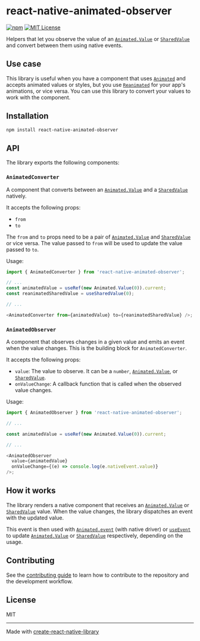 # react-native-animated-observer

[![npm][version-badge]][version]
[![MIT License][license-badge]][license]

Helpers that let you observe the value of an [`Animated.Value`][animated.value] or [`SharedValue`][reanimated.sharedvalue] and convert between them using native events.

## Use case

This library is useful when you have a component that uses [`Animated`](https://reactnative.dev/docs/animated) and accepts animated values or styles, but you use [`Reanimated`](https://docs.swmansion.com/react-native-reanimated/docs/) for your app's animations, or vice versa. You can use this library to convert your values to work with the component.

## Installation

```sh
npm install react-native-animated-observer
```

## API

The library exports the following components:

### `AnimatedConverter`

A component that converts between an [`Animated.Value`][animated.value] and a [`SharedValue`][reanimated.sharedvalue] natively.

It accepts the following props:

- `from`
- `to`

The `from` and `to` props need to be a pair of [`Animated.Value`][animated.value] and [`SharedValue`][reanimated.sharedvalue] or vice versa. The value passed to `from` will be used to update the value passed to `to`.

Usage:

```js
import { AnimatedConverter } from 'react-native-animated-observer';

// ...
const animatedValue = useRef(new Animated.Value(0)).current;
const reanimatedSharedValue = useSharedValue(0);

// ...

<AnimatedConverter from={animatedValue} to={reanimatedSharedValue} />;
```

### `AnimatedObserver`

A component that observes changes in a given value and emits an event when the value changes. This is the building block for `AnimatedConverter`.

It accepts the following props:

- `value`: The value to observe. It can be a `number`, [`Animated.Value`][animated.value], or [`SharedValue`][reanimated.sharedvalue].
- `onValueChange`: A callback function that is called when the observed value changes.

Usage:

```js
import { AnimatedObserver } from 'react-native-animated-observer';

// ...

const animatedValue = useRef(new Animated.Value(0)).current;

// ...

<AnimatedObserver
  value={animatedValue}
  onValueChange={(e) => console.log(e.nativeEvent.value)}
/>;
```

## How it works

The library renders a native component that receives an [`Animated.Value`][animated.value] or [`SharedValue`][reanimated.sharedvalue] value. When the value changes, the library dispatches an event with the updated value.

This event is then used with [`Animated.event`][animated.event] (with native driver) or [`useEvent`][reanimated.useevent] to update [`Animated.Value`][animated.value] or [`SharedValue`][reanimated.sharedvalue] respectively, depending on the usage.

## Contributing

See the [contributing guide](CONTRIBUTING.md) to learn how to contribute to the repository and the development workflow.

## License

MIT

---

Made with [create-react-native-library](https://github.com/callstack/react-native-builder-bob)

[animated.value]: https://reactnative.dev/docs/animated#value
[animated.event]: https://reactnative.dev/docs/animated#event
[reanimated.sharedvalue]: https://docs.swmansion.com/react-native-reanimated/docs/core/useSharedValue/
[reanimated.useevent]: https://docs.swmansion.com/react-native-reanimated/docs/advanced/useEvent
[version-badge]: https://img.shields.io/npm/v/react-native-animated-observer.svg?style=flat-square
[license-badge]: https://img.shields.io/npm/l/react-native-animated-observer.svg?style=flat-square
[version]: https://www.npmjs.com/package/react-native-animated-observer
[license]: https://opensource.org/licenses/MIT
